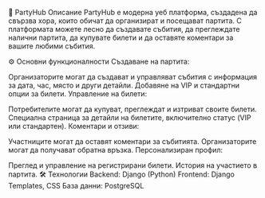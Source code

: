 🎉 PartyHub
Описание
PartyHub е модерна уеб платформа, създадена да свързва хора, които обичат да организират и посещават партита. С платформата можете лесно да създавате събития, да преглеждате налични партита, да купувате билети и да оставяте коментари за вашите любими събития.

⚙️ Основни функционалности
Създаване на партита:

Организаторите могат да създават и управляват събития с информация за дата, час, място и други детайли.
Добавяне на VIP и стандартни опции за билети.
Управление на билети:

Потребителите могат да купуват, преглеждат и изтриват своите билети.
Специална страница за детайли на билетите, включително статус (VIP или стандартен).
Коментари и отзиви:

Участниците могат да оставят коментари за събитията.
Организаторите могат да получават обратна връзка.
Персонализиран профил:

Преглед и управление на регистрирани билети.
История на участието в партита.
🛠️ Технологии
Backend: Django (Python)
Frontend: Django Templates, CSS
База данни: PostgreSQL
